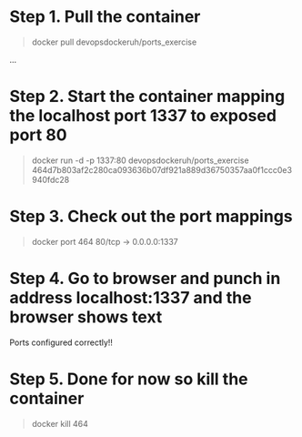 # Step 1. Pull the container
> docker pull devopsdockeruh/ports_exercise

...

# Step 2. Start the container mapping the localhost port 1337 to exposed port 80
> docker run -d -p 1337:80 devopsdockeruh/ports_exercise
464d7b803af2c280ca093636b07df921a889d36750357aa0f1ccc0e3940fdc28

# Step 3. Check out the port mappings
> docker port 464
80/tcp -> 0.0.0.0:1337

# Step 4. Go to browser and punch in address localhost:1337 and the browser shows text
Ports configured correctly!!

# Step 5. Done for now so kill the container
> docker kill 464
